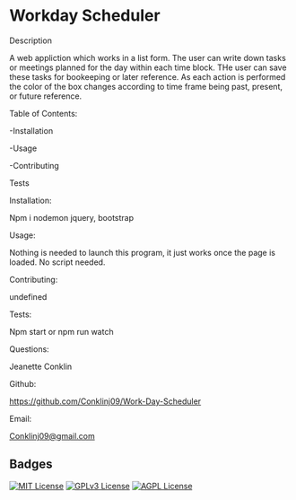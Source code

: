 
# Workday Scheduler

Description

A web appliction which works in a list form. 
The user can write down tasks or meetings planned for 
the day within each time block. THe user can save 
these tasks for bookeeping or later reference. 
As each action is performed the color of the box changes 
according to time frame being past, present, 
or future reference.

Table of Contents:

-Installation

-Usage

-Contributing

Tests

Installation:

Npm i nodemon jquery, bootstrap

Usage:

Nothing is needed to launch this program, it just works once the page is loaded.
No script needed.

Contributing:

undefined

Tests:

Npm start or npm run watch

Questions:

Jeanette Conklin

Github:

https://github.com/Conklinj09/Work-Day-Scheduler

Email:

Conklinj09@gmail.com 




## Badges



[![MIT License](https://img.shields.io/badge/License-MIT-green.svg)](https://choosealicense.com/licenses/mit/)
[![GPLv3 License](https://img.shields.io/badge/License-GPL%20v3-yellow.svg)](https://opensource.org/licenses/)
[![AGPL License](https://img.shields.io/badge/license-AGPL-blue.svg)](http://www.gnu.org/licenses/agpl-3.0)

